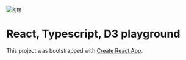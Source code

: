 [![kjm](https://circleci.com/gh/kjm/diagrams-react-ts.svg?style=svg)](https://circleci.com/gh/kjm/diagrams-react-ts)

# React, Typescript, D3 playground

This project was bootstrapped with [Create React App](https://github.com/facebook/create-react-app).
